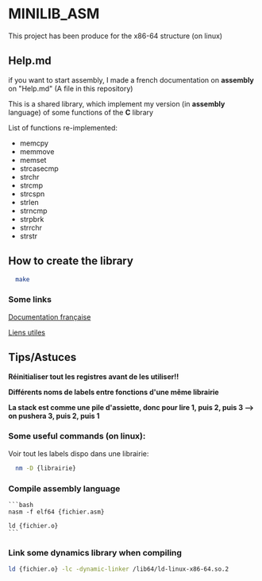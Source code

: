 # MINILIB_ASM
This project has been produce for the x86-64 structure (on linux)

## Help.md
  if you want to start assembly, I made a french documentation on **assembly** on "Help.md" (A file in this repository)

This is a shared library, which implement my version (in **assembly** language) of some functions of the **C** library

List of functions re-implemented:
  - memcpy
  - memmove
  - memset
  - strcasecmp
  - strchr
  - strcmp
  - strcspn
  - strlen
  - strncmp
  - strpbrk
  - strrchr
  - strstr

## How to create the library

```bash
  make
```

### Some links

[Documentation française](https://github.com/amdjadouxx/asm_workshop/blob/main/Help.md)


[Liens utiles](https://www.chromium.org/chromium-os/developer-library/reference/linux-constants/syscalls/)


## Tips/Astuces

  **Réinitialiser tout les registres avant de les utiliser!!**

  **Différents noms de labels entre fonctions d'une même librairie**

  **La stack est comme une pile d'assiette, donc pour lire 1, puis 2, puis 3 --> on pushera 3, puis 2, puis 1**

  ### Some useful commands (on linux):

  Voir tout les labels dispo dans une librairie:
  ```bash
    nm -D {librairie}
  ```

  ### Compile assembly language
    ```bash
    nasm -f elf64 {fichier.asm}

    ld {fichier.o}
    ```

  ### Link some dynamics library when compiling
  ```bash
  ld {fichier.o} -lc -dynamic-linker /lib64/ld-linux-x86-64.so.2
  ```


